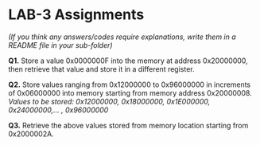 # LAB-3 Assignments

*(If you think any answers/codes require explanations, write them in a README file in your sub-folder)*

**Q1.** Store a value 0x0000000F into the memory at address 0x20000000, then retrieve that value and store it in a different register.

**Q2.** Store values ranging from 0x12000000 to 0x96000000 in increments of 0x06000000 into memory starting from memory address 0x20000008.
*Values to be stored: 0x12000000, 0x18000000, 0x1E000000, 0x24000000,... , 0x96000000*

**Q3.** Retrieve the above values stored from memory location starting from 0x2000002A.
